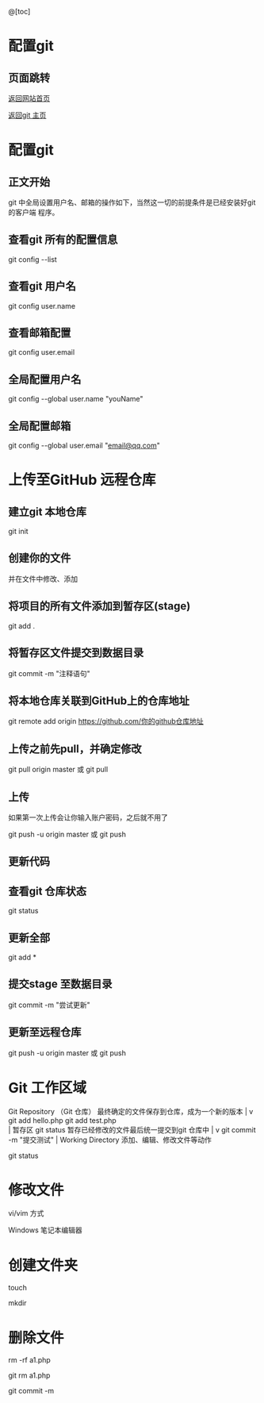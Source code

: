 @[toc]
# 配置git

## 页面跳转

[返回网站首页](https://ryancatalina.github.io/)

[返回git 主页](/index.md)

# 配置git


## 正文开始

git 中全局设置用户名、邮箱的操作如下，当然这一切的前提条件是已经安装好git 的客户端
程序。

## 查看git 所有的配置信息

git config --list

## 查看git 用户名

git config user.name

## 查看邮箱配置

git config user.email

## 全局配置用户名

git config --global user.name "youName"

## 全局配置邮箱

git config --global user.email "email@qq.com"

# 上传至GitHub 远程仓库

## 建立git 本地仓库

git init

## 创建你的文件

并在文件中修改、添加

## 将项目的所有文件添加到暂存区(stage)

git add .

## 将暂存区文件提交到数据目录

git commit -m "注释语句"

## 将本地仓库关联到GitHub上的仓库地址

git remote add origin https://github.com/你的github仓库地址

## 上传之前先pull，并确定修改

git pull origin master
或
git pull

## 上传

如果第一次上传会让你输入账户密码，之后就不用了

git push -u origin master
或
git push


## 更新代码

## 查看git 仓库状态

git status

## 更新全部

git add *

## 提交stage 至数据目录

git commit -m "尝试更新"

## 更新至远程仓库

git push -u origin master
或
git push

# Git 工作区域

Git Repository （Git 仓库）        最终确定的文件保存到仓库，成为一个新的版本
|
v  git add hello.php       git add test.php     
|
暂存区    git status                      暂存已经修改的文件最后统一提交到git 仓库中
|
v  git commit -m "提交测试" 
|
Working Directory                 添加、编辑、修改文件等动作

git status

# 修改文件

vi/vim 方式

Windows 笔记本编辑器

# 创建文件夹

touch 

mkdir

# 删除文件

rm -rf a1.php

git rm a1.php

git commit -m
